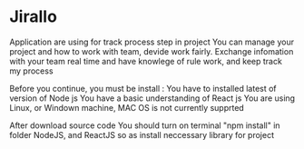 # Jirallo
Application are using for track process step in project 
You can manage your project and how to work with team, devide work fairly.
Exchange infomation with your team real time and have knowlege of rule work, and keep track my process

Before you continue, you must be install :
You have to installed latest of version of Node js
You have a basic understanding of React js
You are using Linux, or Windown machine, MAC OS is not currently supprted

After download source code
You should turn on terminal "npm install" in folder NodeJS, and ReactJS so as install neccessary library for project
